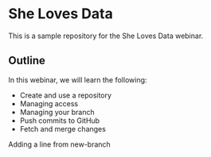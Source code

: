 # She Loves Data
This is a sample repository for the She Loves Data webinar.

## Outline
In this webinar, we will learn the following:
- Create and use a repository
- Managing access
- Managing your branch
- Push commits to GitHub
- Fetch and merge changes

Adding a line from new-branch
